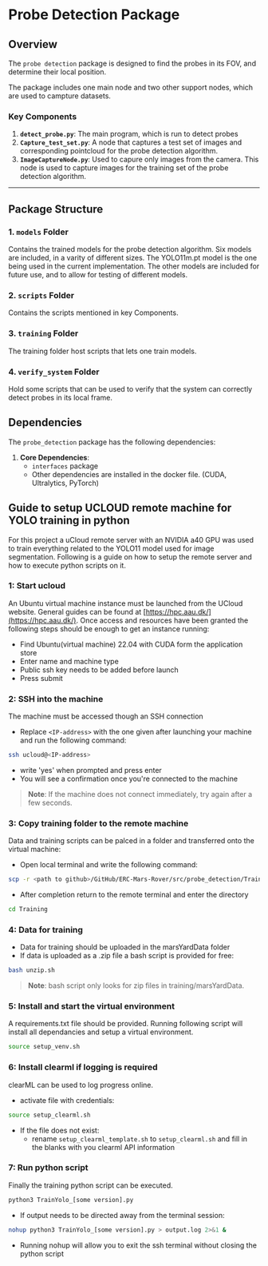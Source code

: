 # Probe Detection Package

## Overview

The `probe detection` package is designed to find the probes in its FOV, and determine their local position.

The package includes one main node and two other support nodes, which are used to campture datasets.

### Key Components

1. **`detect_probe.py`**: The main program, which is run to detect probes
2. **`Capture_test_set.py`**: A node that captures a test set of images and corresponding pointcloud for the probe detection algorithm.
3. **`ImageCaptureNode.py`**: Used to capure only images from the camera. This node is used to capture images for the training set of the probe detection algorithm.
---

## Package Structure

### 1. **`models` Folder**
Contains the trained models for the probe detection algorithm. Six models are included, in a varity of different sizes.
The YOLO11m.pt model is the one being used in the current implementation. The other models are included for future use, and to allow for testing of different models.

### 2. **`scripts` Folder**
Contains the scripts mentioned in key Components.

### 3. **`training` Folder**
The training folder host scripts that lets one train models.

### 4. **`verify_system` Folder**
Hold some scripts that can be used to verify that the system can correctly detect probes in its local frame. 

## Dependencies

The `probe_detection` package has the following dependencies:
1. **Core Dependencies**:
   - `interfaces` package
   - Other dependencies are installed in the docker file. (CUDA, Ultralytics, PyTorch)



## Guide to setup UCLOUD remote machine for YOLO training in python
For this project a uCloud remote server with an NVIDIA a40 GPU was used to train everything related to the YOLO11 model used for image segmentation. Following is a guide on how to setup the remote server and how to execute python scripts on it.

### 1: Start ucloud
An Ubuntu virtual machine instance must be launched from the UCloud website. General guides can be found at [https://hpc.aau.dk/](https://hpc.aau.dk/). Once access and resources have been granted the following steps should be enough to get an instance running:
- Find Ubuntu(virtual machine) 22.04 with CUDA form the application store
- Enter name and machine type
- Public ssh key needs to be added before launch
- Press submit

### 2: SSH into the machine
The machine must be accessed though an SSH connection
- Replace `<IP-address>` with the one given after launching your machine and run the following command:
```bash
ssh ucloud@<IP-address>
```
- write 'yes' when prompted and press enter
- You will see a confirmation once you're connected to the machine
> **Note**: If the machine does not connect immediately, try again after a few seconds.

### 3: Copy training folder to the remote machine
Data and training scripts can be palced in a folder and transferred onto the virtual machine:
- Open local terminal and write the following command:
```bash
scp -r <path to github>/GitHub/ERC-Mars-Rover/src/probe_detection/Training ucloud@<IP-address>:/home/ucloud
```
- After completion return to the remote terminal and enter the directory
```bash
cd Training
```

### 4: Data for training
- Data for training should be uploaded in the marsYardData folder
- If data is uploaded as a .zip file a bash script is provided for free:
```bash
bash unzip.sh
```
> **Note**: bash script only looks for zip files in training/marsYardData.

### 5: Install and start the virtual environment
A requirements.txt file should be provided. Running following script will install all dependancies and setup a virtual environment.
```bash
source setup_venv.sh
```

### 6: Install clearml if logging is required
clearML can be used to log progress online.
- activate file with credentials:
```bash
source setup_clearml.sh
```
- If the file does not exist: 
	- rename `setup_clearml_template.sh` to `setup_clearml.sh` and fill in the blanks with you clearml API information

### 7: Run python script
Finally the training python script can be executed.
```bash
python3 TrainYolo_[some version].py
```
- If output needs to be directed away from the terminal session:
```bash
nohup python3 TrainYolo_[some version].py > output.log 2>&1 &
```
- Running nohup will allow you to exit the ssh terminal without closing the python script
	

